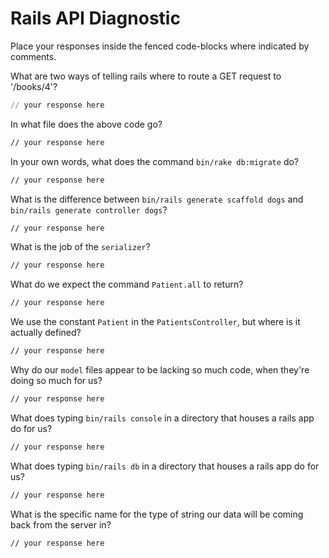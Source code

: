 # Rails API Diagnostic

Place your responses inside the fenced code-blocks where indicated by comments.


What are two ways of telling rails where to route a GET request to '/books/4'?

```rb
// your response here
```

In what file does the above code go?

```md
// your response here
```

In your own words, what does the command `bin/rake db:migrate` do?

```md
// your response here
```

What is the difference between `bin/rails generate scaffold dogs` and
`bin/rails generate controller dogs`?

```md
// your response here
```

What is the job of the `serializer`?

```md
// your response here
```

What do we expect the command `Patient.all` to return?

```md
// your response here
```

We use the constant `Patient` in the `PatientsController`, but where is it
actually defined?

```md
// your response here
```

Why do our `model` files appear to be lacking so much code, when they're doing
so much for us?

```md
// your response here
```

What does typing `bin/rails console` in a directory that houses a rails app do for
us?

```md
// your response here
```

What does typing `bin/rails db` in a directory that houses a rails app do for us?

```md
// your response here
```

What is the specific name for the type of string our data will be coming back
from the server in?

```md
// your response here
```
